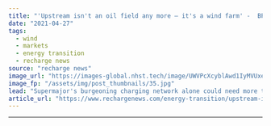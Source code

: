 ```yaml
---
title: "'Upstream isn't an oil field any more – it's a wind farm' -  BP chiefs defend green power strategy"
date: "2021-04-27"
tags: 
  - wind
  - markets
  - energy transition
  - recharge news
source: "recharge news"
image_url: "https://images-global.nhst.tech/image/UWVPcXcyblAwd1IyMVUxeW9od0NJM0wzY2YxRU12Q2I3b3E5RzI0MTczUT0=/nhst/binary/8807b3a7508d90e7133a872a886f49e2"
image_fp: "/assets/img/post_thumbnails/35.jpg"
lead: "Supermajor's burgeoning charging network alone could need more than half of electricity from Irish Sea projects says CEO as 'overpayment' claims rebuffed"
article_url: "https://www.rechargenews.com/energy-transition/upstream-isnt-an-oil-field-any-more-its-a-wind-farm-bp-chiefs-defend-green-power-strategy/2-1-1001766"
---
```


---
